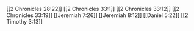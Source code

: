 [[2 Chronicles 28:22]]
[[2 Chronicles 33:1]]
[[2 Chronicles 33:12]]
[[2 Chronicles 33:19]]
[[Jeremiah 7:26]]
[[Jeremiah 8:12]]
[[Daniel 5:22]]
[[2 Timothy 3:13]]
